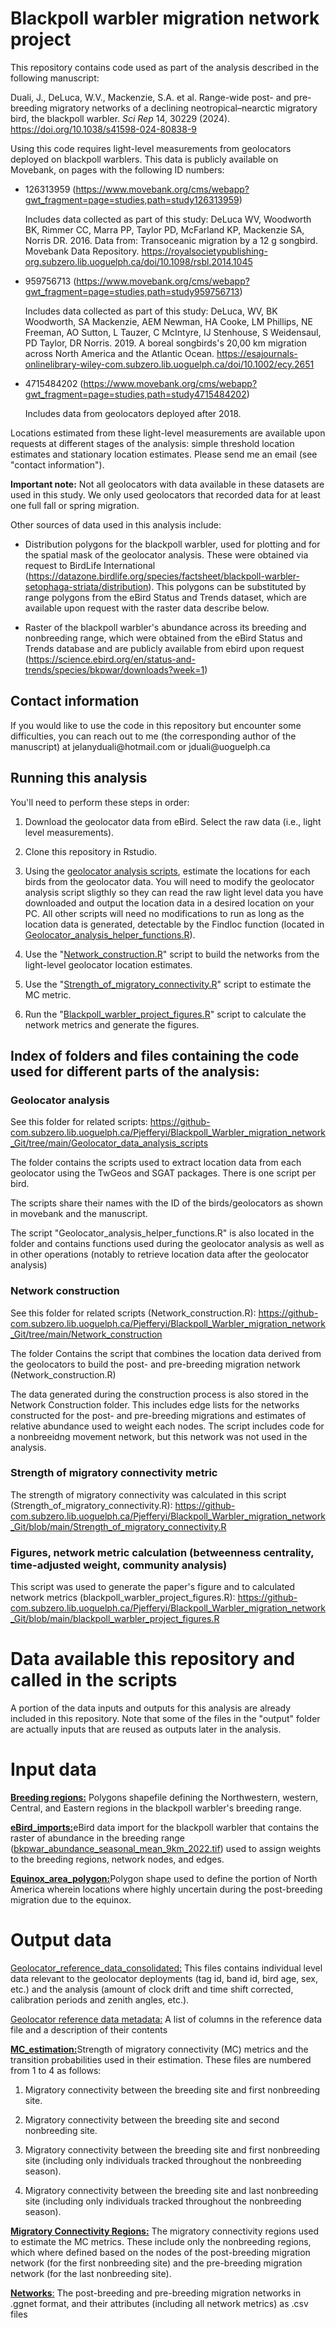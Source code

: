 # Blackpoll warbler migration network project

This repository contains code used as part of the analysis described in the following manuscript:

Duali, J., DeLuca, W.V., Mackenzie, S.A. et al. Range-wide post- and pre-breeding migratory networks of a declining neotropical–nearctic migratory bird, the blackpoll warbler. *Sci Rep* 14, 30229 (2024). <https://doi.org/10.1038/s41598-024-80838-9>

Using this code requires light-level measurements from geolocators deployed on blackpoll warblers. This data is publicly available on Movebank, on pages with the following ID numbers:

-   126313959 (<https://www.movebank.org/cms/webapp?gwt_fragment=page=studies,path=study126313959>)

    Includes data collected as part of this study: DeLuca WV, Woodworth BK, Rimmer CC, Marra PP, Taylor PD, McFarland KP, Mackenzie SA, Norris DR. 2016. Data from: Transoceanic migration by a 12 g songbird. Movebank Data Repository. <https://royalsocietypublishing-org.subzero.lib.uoguelph.ca/doi/10.1098/rsbl.2014.1045>

-   959756713 (<https://www.movebank.org/cms/webapp?gwt_fragment=page=studies,path=study959756713>)

    Includes data collected as part of this study: DeLuca, WV, BK Woodworth, SA Mackenzie, AEM Newman, HA Cooke, LM Phillips, NE Freeman, AO Sutton, L Tauzer, C McIntyre, IJ Stenhouse, S Weidensaul, PD Taylor, DR Norris. 2019. A boreal songbirds's 20,00 km migration across North America and the Atlantic Ocean. <https://esajournals-onlinelibrary-wiley-com.subzero.lib.uoguelph.ca/doi/10.1002/ecy.2651>

-   4715484202 (<https://www.movebank.org/cms/webapp?gwt_fragment=page=studies,path=study4715484202>)

    Includes data from geolocators deployed after 2018.

Locations estimated from these light-level measurements are available upon requests at different stages of the analysis: simple threshold location estimates and stationary location estimates. Please send me an email (see "contact information").

**Important note:** Not all geolocators with data available in these datasets are used in this study. We only used geolocators that recorded data for at least one full fall or spring migration.

Other sources of data used in this analysis include:

-   Distribution polygons for the blackpoll warbler, used for plotting and for the spatial mask of the geolocator analysis. These were obtained via request to BirdLife International (<https://datazone.birdlife.org/species/factsheet/blackpoll-warbler-setophaga-striata/distribution>). This polygons can be substituted by range polygons from the eBird Status and Trends dataset, which are available upon request with the raster data describe below.

-   Raster of the blackpoll warbler's abundance across its breeding and nonbreeding range, which were obtained from the eBird Status and Trends database and are publicly available from ebird upon request (<https://science.ebird.org/en/status-and-trends/species/bkpwar/downloads?week=1>)

## Contact information

If you would like to use the code in this repository but encounter some difficulties, you can reach out to me (the corresponding author of the manuscript) at jelanyduali\@hotmail.com or jduali\@uoguelph.ca

## Running this analysis

You'll need to perform these steps in order:

1.  Download the geolocator data from eBird. Select the raw data (i.e., light level measurements).

2.  Clone this repository in Rstudio.

3.  Using the [geolocator analysis scripts](https://github.com/Pjefferyi/Blackpoll_Warbler_migration_network_Git/tree/main/Geolocator_data_analysis_scripts/Geolocator_analysis), estimate the locations for each birds from the geolocator data. You will need to modify the geolocator analysis script sligthly so they can read the raw light level data you have downloaded and output the location data in a desired location on your PC. All other scripts will need no modifications to run as long as the location data is generated, detectable by the Findloc function (located in [Geolocator_analysis_helper_functions.R](https://github.com/Pjefferyi/Blackpoll_Warbler_migration_network_Git/blob/main/Geolocator_data_analysis_scripts/Geolocator_analysis_helper_functions.R)).

4.  Use the "[Network_construction.R](https://github.com/Pjefferyi/Blackpoll_Warbler_migration_network_Git/blob/main/Network_construction/Network_construction.R)" script to build the networks from the light-level geolocator location estimates.

5.  Use the "[Strength_of_migratory_connectivity.R](https://github.com/Pjefferyi/Blackpoll_Warbler_migration_network_Git/blob/main/Strength_of_migratory_connectivity.R)" script to estimate the MC metric.

6.  Run the "[Blackpoll_warbler_project_figures.R](https://github.com/Pjefferyi/Blackpoll_Warbler_migration_network_Git/blob/main/blackpoll_warbler_project_figures.R)" script to calculate the network metrics and generate the figures.

## Index of folders and files containing the code used for different parts of the analysis:

### Geolocator analysis

See this folder for related scripts: <https://github-com.subzero.lib.uoguelph.ca/Pjefferyi/Blackpoll_Warbler_migration_network_Git/tree/main/Geolocator_data_analysis_scripts>

The folder contains the scripts used to extract location data from each geolocator using the TwGeos and SGAT packages. There is one script per bird.

The scripts share their names with the ID of the birds/geolocators as shown in movebank and the manuscript.

The script "Geolocator_analysis_helper_functions.R" is also located in the folder and contains functions used during the geolocator analysis as well as in other operations (notably to retrieve location data after the geolocator analysis)

### Network construction

See this folder for related scripts (Network_construction.R): <https://github-com.subzero.lib.uoguelph.ca/Pjefferyi/Blackpoll_Warbler_migration_network_Git/tree/main/Network_construction>

The folder Contains the script that combines the location data derived from the geolocators to build the post- and pre-breeding migration network (Network_construction.R)

The data generated during the construction process is also stored in the Network Construction folder. This includes edge lists for the networks constructed for the post- and pre-breeding migrations and estimates of relative abundance used to weight each nodes. The script includes code for a nonbreeidng movement network, but this network was not used in the analysis.

### Strength of migratory connectivity metric

The strength of migratory connectivity was calculated in this script (Strength_of_migratory_connectivity.R): <https://github-com.subzero.lib.uoguelph.ca/Pjefferyi/Blackpoll_Warbler_migration_network_Git/blob/main/Strength_of_migratory_connectivity.R>

### Figures, network metric calculation (betweenness centrality, time-adjusted weight, community analysis)

This script was used to generate the paper's figure and to calculated network metrics (blackpoll_warbler_project_figures.R): <https://github-com.subzero.lib.uoguelph.ca/Pjefferyi/Blackpoll_Warbler_migration_network_Git/blob/main/blackpoll_warbler_project_figures.R>

# Data available this repository and called in the scripts 

A portion of the data inputs and outputs for this analysis are already included in this repository. Note that some of the files in the "output" folder are actually inputs that are reused as outputs later in the analysis.

# Input data

[**Breeding regions:**](https://github-com.subzero.lib.uoguelph.ca/Pjefferyi/Blackpoll_Warbler_migration_network_Git/tree/main/Analysis_input_data/Breeding_regions) Polygons shapefile defining the Northwestern, western, Central, and Eastern regions in the blackpoll warbler's breeding range.

[**eBird_imports:**](https://github-com.subzero.lib.uoguelph.ca/Pjefferyi/Blackpoll_Warbler_migration_network_Git/tree/main/Analysis_input_data/eBird_imports/2022/bkpwar)eBird data import for the blackpoll warbler that contains the raster of abundance in the breeding range ([bkpwar_abundance_seasonal_mean_9km_2022.tif](https://github-com.subzero.lib.uoguelph.ca/Pjefferyi/Blackpoll_Warbler_migration_network_Git/blob/main/Analysis_input_data/eBird_imports/2022/bkpwar/seasonal/bkpwar_abundance_seasonal_mean_9km_2022.tif "bkpwar_abundance_seasonal_mean_9km_2022.tif")) used to assign weights to the breeding regions, network nodes, and edges.

[**Equinox_area_polygon:**](https://github-com.subzero.lib.uoguelph.ca/Pjefferyi/Blackpoll_Warbler_migration_network_Git/tree/main/Analysis_input_data/Equinox_area_polygon)Polygon shape used to define the portion of North America wherein locations where highly uncertain during the post-breeding migration due to the equinox.

# Output data

[Geolocator_reference_data_consolidated:](https://github-com.subzero.lib.uoguelph.ca/Pjefferyi/Blackpoll_Warbler_migration_network_Git/blob/main/Analysis_output_data/Geolocator_reference_data_consolidated.csv) This files contains individual level data relevant to the geolocator deployments (tag id, band id, bird age, sex, etc.) and the analysis (amount of clock drift and time shift corrected, calibration periods and zenith angles, etc.).

[Geolocator reference data metadata:](https://github-com.subzero.lib.uoguelph.ca/Pjefferyi/Blackpoll_Warbler_migration_network_Git/blob/main/Analysis_output_data/Geolocator_reference_metadata.xlsx) A list of columns in the reference data file and a description of their contents

[**MC_estimation:**](https://github-com.subzero.lib.uoguelph.ca/Pjefferyi/Blackpoll_Warbler_migration_network_Git/tree/main/Analysis_output_data/MC_estimation)Strength of migratory connectivity (MC) metrics and the transition probabilities used in their estimation. These files are numbered from 1 to 4 as follows:

1.  Migratory connectivity between the breeding site and first nonbreeding site.

2.  Migratory connectivity between the breeding site and second nonbreeding site.

3.  Migratory connectivity between the breeding site and first nonbreeding site (including only individuals tracked throughout the nonbreeding season).

4.  Migratory connectivity between the breeding site and last nonbreeding site (including only individuals tracked throughout the nonbreeding season).

[**Migratory Connectivity Regions:**](https://github-com.subzero.lib.uoguelph.ca/Pjefferyi/Blackpoll_Warbler_migration_network_Git/tree/main/Analysis_output_data/Migratory_connectivity_regions) The migratory connectivity regions used to estimate the MC metrics. These include only the nonbreeding regions, which where defined based on the nodes of the post-breeding migration network (for the first nonbreeding site) and the pre-breeding migration network (for the last nonbreeding site).

[**Networks**:](https://github-com.subzero.lib.uoguelph.ca/Pjefferyi/Blackpoll_Warbler_migration_network_Git/tree/main/Analysis_output_data/Network) The post-breeding and pre-breeding migration networks in .ggnet format, and their attributes (including all network metrics) as .csv files
